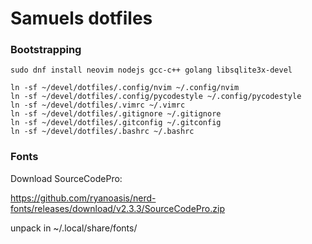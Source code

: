 # Samuels dotfiles

### Bootstrapping

```
sudo dnf install neovim nodejs gcc-c++ golang libsqlite3x-devel

ln -sf ~/devel/dotfiles/.config/nvim ~/.config/nvim
ln -sf ~/devel/dotfiles/.config/pycodestyle ~/.config/pycodestyle
ln -sf ~/devel/dotfiles/.vimrc ~/.vimrc
ln -sf ~/devel/dotfiles/.gitignore ~/.gitignore
ln -sf ~/devel/dotfiles/.gitconfig ~/.gitconfig
ln -sf ~/devel/dotfiles/.bashrc ~/.bashrc
```
### Fonts

Download SourceCodePro:

https://github.com/ryanoasis/nerd-fonts/releases/download/v2.3.3/SourceCodePro.zip

unpack in ~/.local/share/fonts/
